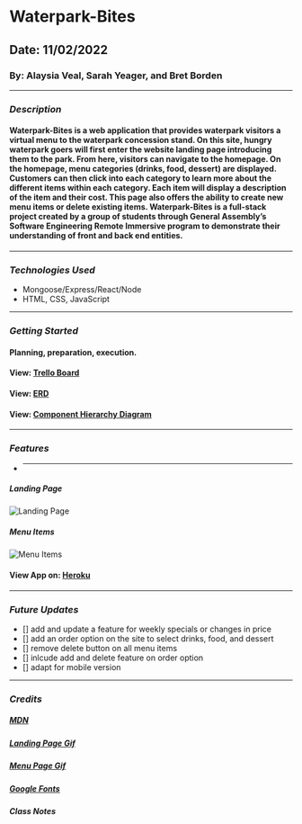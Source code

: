 # Waterpark-Bites

## Date: 11/02/2022

### By: Alaysia Veal, Sarah Yeager, and Bret Borden

---

### **_Description_**

#### Waterpark-Bites is a web application that provides waterpark visitors a virtual menu to the waterpark concession stand. On this site, hungry waterpark goers will first enter the website landing page introducing them to the park. From here, visitors can navigate to the homepage. On the homepage, menu categories (drinks, food, dessert) are displayed. Customers can then click into each category to learn more about the different items within each category. Each item will display a description of the item and their cost. This page also offers the ability to create new menu items or delete existing items. Waterpark-Bites is a full-stack project created by a group of students through General Assembly’s Software Engineering Remote Immersive program to demonstrate their understanding of front and back end entities.

---

### **_Technologies Used_**

- Mongoose/Express/React/Node
- HTML, CSS, JavaScript

---

### **_Getting Started_**

#### Planning, preparation, execution.

#### View: [Trello Board](https://trello.com/b/ZTNv4HLq/project-management)

#### View: [ERD](https://postimg.cc/62zFTgJX)

#### View: [Component Hierarchy Diagram](https://postimg.cc/kVLLD0pL)

---

### **_Features_**

- ***

##### Landing Page

![Landing Page](https://files.slack.com/files-pri/T0351JZQ0-F048RUM5W7R/screen_shot_2022-11-02_at_11.26.57_am.png)

##### Menu Items

![Menu Items](https://files.slack.com/files-pri/T0351JZQ0-F0498USHL6Q/screen_shot_2022-11-02_at_11.31.12_am.png)

#### View App on: [Heroku](herokuapp.com/)

---

### **_Future Updates_**

- [] add and update a feature for weekly specials or changes in price
- [] add an order option on the site to select drinks, food, and dessert
- [] remove delete button on all menu items
- [] inlcude add and delete feature on order option
- [] adapt for mobile version

---

### **_Credits_**

##### [MDN](https://developer.mozilla.org/en-US/)

##### [Landing Page Gif](https://developer.mozilla.org/en-US/)

##### [Menu Page Gif](https://developer.mozilla.org/en-US/)

##### [Google Fonts](https://developer.mozilla.org/en-US/)

##### Class Notes

